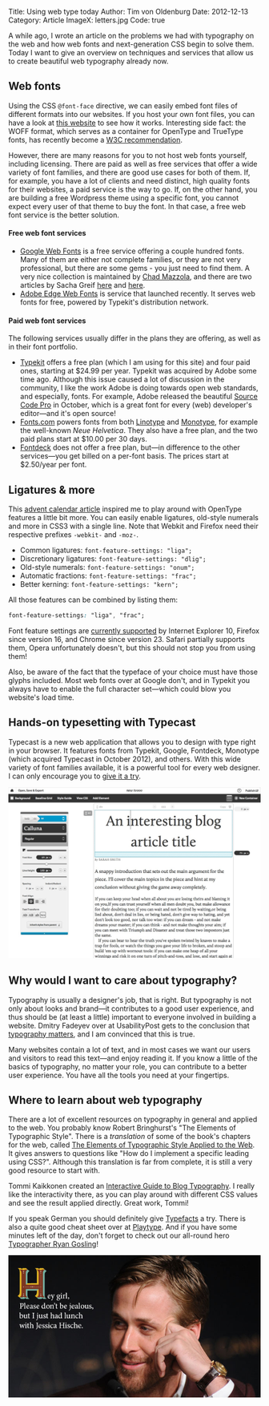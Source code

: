 Title: Using web type today
Author: Tim von Oldenburg
Date: 2012-12-13
Category: Article
ImageX: letters.jpg
Code: true

A while ago, I wrote an article on the problems we had with typography on the web and how web fonts and next-generation CSS begin to solve them. Today I want to give an overview on techniques and services that allow us to create beautiful web typography already now.

## Web fonts

Using the CSS `@font-face` directive, we can easily embed font files of different formats into our websites. If you host your own font files, you can have a look at [this website][fontface] to see how it works. Interesting side fact: the WOFF format, which serves as a container for OpenType and TrueType fonts, has recently become a [W3C recommendation][woff].

However, there are many reasons for you to not host web fonts yourself, including licensing. There are paid as well as free services that offer a wide variety of font families, and there are good use cases for both of them. If, for example, you have a lot of clients and need distinct, high quality fonts for their websites, a paid service is the way to go. If, on the other hand, you are building a free Wordpress theme using a specific font, you cannot expect every user of that theme to buy the font. In that case, a free web font service is the better solution.

#### Free web font services

* [Google Web Fonts][gwf] is a free service offering a couple hundred fonts. Many of them are either not complete families, or they are not very professional, but there are some gems - you just need to find them. A very nice collection is maintained by [Chad Mazzola][bwt], and there are two articles by Sacha Greif [here][sacha1] and [here][sacha2].
* [Adobe Edge Web Fonts][adobe] is service that launched recently. It serves web fonts for free, powered by Typekit's distribution network.

#### Paid web font services

The following services usually differ in the plans they are offering, as well as in their font portfolio.

* [Typekit][typekit] offers a free plan (which I am using for this site) and four paid ones, starting at $24.99 per year. Typekit was acquired by Adobe some time ago. Although this issue caused a lot of discussion in the community, I like the work Adobe is doing towards open web standards, and especially, fonts. For example, Adobe released the beautiful [Source Code Pro][sourcecodepro] in October, which is a great font for every (web) developer's editor&mdash;and it's open source!
* [Fonts.com][fonts] powers fonts from both [Linotype][linotype] and [Monotype][monotype], for example the well-known *Neue Helvetica*. They also have a free plan, and the two paid plans start at $10.00 per 30 days.
* [Fontdeck][fontdeck] does not offer a free plan, but&mdash;in difference to the other services&mdash;you get billed on a per-font basis. The prices start at $2.50/year per font.

## Ligatures & more

This [advent calendar article][ligatures] inspired me to play around with OpenType features a little bit more. You can easily enable ligatures, old-style numerals and more in CSS3 with a single line. Note that Webkit and Firefox need their respective prefixes `-webkit-` and `-moz-`.

* Common ligatures: `font-feature-settings: "liga";`
* Discretionary ligatures: `font-feature-settings: "dlig";`
* Old-style numerals: `font-feature-settings: "onum";`
* Automatic fractions: `font-feature-settings: "frac";`
* Better kerning: `font-feature-settings: "kern";`

All those features can be combined by listing them:

```css
font-feature-settings: "liga", "frac";
```

Font feature settings are [currently supported](http://caniuse.com/#feat=font-feature) by Internet Explorer 10, Firefox since version 16, and Chrome since version 23. Safari partially supports them, Opera unfortunately doesn't, but this should not stop you from using them!

Also, be aware of the fact that the typeface of your choice must have those glyphs included. Most web fonts over at Google don't, and in Typekit you always have to enable the full character set&mdash;which could blow you website's load time.

## Hands-on typesetting with Typecast

Typecast is a new web application that allows you to design with type right in your browser. It features fonts from Typekit, Google, Fontdeck, Monotype (which acquired Typecast in October 2012), and others. With this wide variety of font families available, it is a powerful tool for every web designer. I can only encourage you to [give it a try][typecast].

![Typecast lets you set type in the browser](typecast.jpg)

## Why would I want to care about typography?

Typography is usually a designer's job, that is right. But typography is not only about looks and brand&mdash;it contributes to a good user experience, and thus should be (at least a little) important to everyone involved in building a website. Dmitry Fadeyev over at UsabilityPost gets to the conclusion that [typography matters][usability], and I am convinced that this is true.

Many websites contain a lot of text, and in most cases we want our users and visitors to read this text&mdash;and enjoy reading it. If you know a little of the basics of typography, no matter your role, you can contribute to a better user experience. You have all the tools you need at your fingertips.

## Where to learn about web typography

There are a lot of excellent resources on typography in general and applied to the web. You probably know Robert Bringhurst's "The Elements of Typographic Style". There is a *translation* of some of the book's chapters for the web, called [The Elements of Typographic Style Applied to the Web][elements]. It gives answers to questions like "How do I implement a specific leading using CSS?". Although this translation is far from complete, it is still a very good resource to start with.

Tommi Kaikkonen created an [Interactive Guide to Blog Typography][blog]. I really like the interactivity there, as you can play around with different CSS values and see the result applied directly. Great work, Tommi!

If you speak German you should definitely give [Typefacts][typefacts] a try. There is also a quite good cheat sheet over at [Playtype][playtype]. And if you have some minutes left of the day, don't forget to check out our all-round hero [Typographer Ryan Gosling][ryan]!

![Hey Girl, ...](ryan.jpg)

[drweb]: http://www.drweb.de/magazin/webtypobuch-alles-rund-um-typografie-im-web-37852/
[typekit]: http://www.typekit.com/
[linotype]: http://www.linotype.com/
[monotype]: http://www.monotype.com/
[fontdeck]: http://fontdeck.com/
[fonts]: http://www.fonts.com/web-fonts
[gwf]: http://www.google.com/webfonts
[adobe]: http://html.adobe.com/edge/webfonts/
[typecast]: http://www.typecastapp.com/
[fontface]: http://font-face.com/
[bwt]: http://hellohappy.org/beautiful-web-type/
[sacha1]: http://sachagreif.com/google-webfonts-that-dont-suck/
[sacha2]: http://sachagreif.com/more-google-webfonts-that-dont-suck/
[sourcecodepro]: http://blogs.adobe.com/typblography/2012/09/source-code-pro.html
[elements]: http://webtypography.net/
[woff]: http://www.w3.org/TR/2012/REC-WOFF-20121213/
[ligatures]: http://advent2012.digitpaint.nl/3/
[blog]: http://www.kaikkonendesign.fi/typography/
[ryan]: http://typographerryangosling.tumblr.com/
[typefacts]: http://typefacts.com/
[playtype]: http://dev.e-types.com/playtype/about/typefaces/glossary
[usability]: http://www.usabilitypost.com/2012/11/23/effects-of-typography-on-reader-mood-and-productivity
